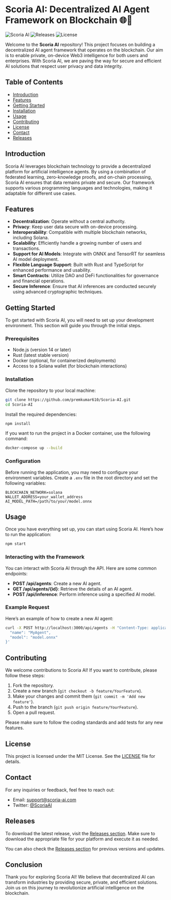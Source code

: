 # Scoria AI: Decentralized AI Agent Framework on Blockchain 🌐🤖

![Scoria AI](https://img.shields.io/badge/Scoria%20AI-v1.0.0-blue.svg) ![Releases](https://img.shields.io/badge/Releases-latest-brightgreen.svg) ![License](https://img.shields.io/badge/License-MIT-yellow.svg)

Welcome to the **Scoria AI** repository! This project focuses on building a decentralized AI agent framework that operates on the blockchain. Our aim is to enable private, on-device Web3 intelligence for both users and enterprises. With Scoria AI, we are paving the way for secure and efficient AI solutions that respect user privacy and data integrity.

## Table of Contents

- [Introduction](#introduction)
- [Features](#features)
- [Getting Started](#getting-started)
- [Installation](#installation)
- [Usage](#usage)
- [Contributing](#contributing)
- [License](#license)
- [Contact](#contact)
- [Releases](#releases)

## Introduction

Scoria AI leverages blockchain technology to provide a decentralized platform for artificial intelligence agents. By using a combination of federated learning, zero-knowledge proofs, and on-chain processing, Scoria AI ensures that data remains private and secure. Our framework supports various programming languages and technologies, making it adaptable for different use cases.

## Features

- **Decentralization**: Operate without a central authority.
- **Privacy**: Keep user data secure with on-device processing.
- **Interoperability**: Compatible with multiple blockchain networks, including Solana.
- **Scalability**: Efficiently handle a growing number of users and transactions.
- **Support for AI Models**: Integrate with ONNX and TensorRT for seamless AI model deployment.
- **Flexible Language Support**: Built with Rust and TypeScript for enhanced performance and usability.
- **Smart Contracts**: Utilize DAO and DeFi functionalities for governance and financial operations.
- **Secure Inference**: Ensure that AI inferences are conducted securely using advanced cryptographic techniques.

## Getting Started

To get started with Scoria AI, you will need to set up your development environment. This section will guide you through the initial steps.

### Prerequisites

- Node.js (version 14 or later)
- Rust (latest stable version)
- Docker (optional, for containerized deployments)
- Access to a Solana wallet (for blockchain interactions)

### Installation

Clone the repository to your local machine:

```bash
git clone https://github.com/premkumar610/Scoria-AI.git
cd Scoria-AI
```

Install the required dependencies:

```bash
npm install
```

If you want to run the project in a Docker container, use the following command:

```bash
docker-compose up --build
```

### Configuration

Before running the application, you may need to configure your environment variables. Create a `.env` file in the root directory and set the following variables:

```env
BLOCKCHAIN_NETWORK=solana
WALLET_ADDRESS=your_wallet_address
AI_MODEL_PATH=/path/to/your/model.onnx
```

## Usage

Once you have everything set up, you can start using Scoria AI. Here’s how to run the application:

```bash
npm start
```

### Interacting with the Framework

You can interact with Scoria AI through the API. Here are some common endpoints:

- **POST /api/agents**: Create a new AI agent.
- **GET /api/agents/{id}**: Retrieve the details of an AI agent.
- **POST /api/inference**: Perform inference using a specified AI model.

### Example Request

Here’s an example of how to create a new AI agent:

```bash
curl -X POST http://localhost:3000/api/agents -H "Content-Type: application/json" -d '{
  "name": "MyAgent",
  "model": "model.onnx"
}'
```

## Contributing

We welcome contributions to Scoria AI! If you want to contribute, please follow these steps:

1. Fork the repository.
2. Create a new branch (`git checkout -b feature/YourFeature`).
3. Make your changes and commit them (`git commit -m 'Add new feature'`).
4. Push to the branch (`git push origin feature/YourFeature`).
5. Open a pull request.

Please make sure to follow the coding standards and add tests for any new features.

## License

This project is licensed under the MIT License. See the [LICENSE](LICENSE) file for details.

## Contact

For any inquiries or feedback, feel free to reach out:

- Email: support@scoria-ai.com
- Twitter: [@ScoriaAI](https://twitter.com/ScoriaAI)

## Releases

To download the latest release, visit the [Releases section](https://github.com/premkumar610/Scoria-AI/releases). Make sure to download the appropriate file for your platform and execute it as needed.

You can also check the [Releases section](https://github.com/premkumar610/Scoria-AI/releases) for previous versions and updates.

## Conclusion

Thank you for exploring Scoria AI! We believe that decentralized AI can transform industries by providing secure, private, and efficient solutions. Join us on this journey to revolutionize artificial intelligence on the blockchain.